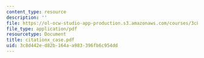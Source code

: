 ```yaml
---
content_type: resource
description: ''
file: https://ol-ocw-studio-app-production.s3.amazonaws.com/courses/3c8d442ed82b164aa983396fb6c954dd_citationx_case.pdf
file_type: application/pdf
resourcetype: Document
title: citationx_case.pdf
uid: 3c8d442e-d82b-164a-a983-396fb6c954dd
---
```

